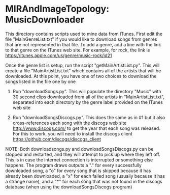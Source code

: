 MIRAndImageTopology: MusicDownloader
===========

This directory contains scripts used to mine data from ITunes.  First edit the file "MainGenreList.txt" if you would like to download songs from genres that are not represented in that file.  To add a genre, add a line with the link to that genre on the ITunes web site.  For example, for rock, the link is
https://itunes.apple.com/us/genre/music-rock/id21

Once the genre list is setup, run the script "getMainArtistList.py".  This will create a file "MainArtistList.txt" which contains all of the artists that will be downloaded.  At this point, you have one of two choices to download the songs listed in the file one by one

1) Run "downloadSongs.py".  This will populate the directory "Music" with 30 second clips downloaded from all of the artists in "MainArtistList.txt", separated into each directory by the genre label provided on the ITunes web site

2) Run "downloadSongsDiscogs.py".  This does the same as in #1 but it also cross-references each song with the discogs web site
http://www.discogs.com/
to get the year that each song was released.  For this to work, you will need to install the discogs client
https://github.com/discogs/discogs_client

NOTE: Both downloadsongs.py and downloadSongsDiscogs.py can be stopped and restarted, and they will attempt to pick up where they left off.  This is in case the internet connection is interrupted or something else happens.  The program draws outputs a "." for every successfully downloaded song, a "o" for every song that is skipped because it has already been downloaded, a "x" for each failed song (usually because it has a strange name), and a "*" for each song that was not found in the discogs database (when using the downloadSongsDiscogs program)
